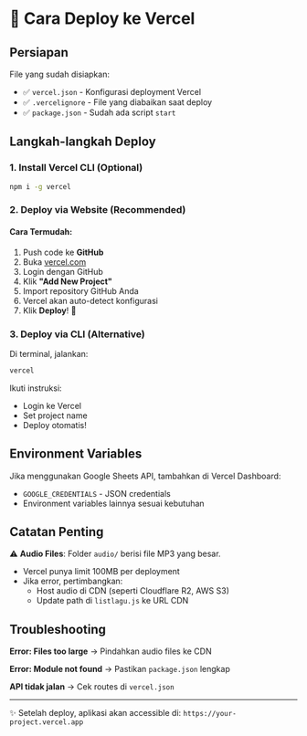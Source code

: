# 🚀 Cara Deploy ke Vercel

## Persiapan

File yang sudah disiapkan:
- ✅ `vercel.json` - Konfigurasi deployment Vercel
- ✅ `.vercelignore` - File yang diabaikan saat deploy
- ✅ `package.json` - Sudah ada script `start`

## Langkah-langkah Deploy

### 1. Install Vercel CLI (Optional)
```bash
npm i -g vercel
```

### 2. Deploy via Website (Recommended)

#### Cara Termudah:
1. Push code ke **GitHub**
2. Buka [vercel.com](https://vercel.com)
3. Login dengan GitHub
4. Klik **"Add New Project"**
5. Import repository GitHub Anda
6. Vercel akan auto-detect konfigurasi
7. Klik **Deploy**! 🎉

### 3. Deploy via CLI (Alternative)

Di terminal, jalankan:
```bash
vercel
```

Ikuti instruksi:
- Login ke Vercel
- Set project name
- Deploy otomatis!

## Environment Variables

Jika menggunakan Google Sheets API, tambahkan di Vercel Dashboard:
- `GOOGLE_CREDENTIALS` - JSON credentials
- Environment variables lainnya sesuai kebutuhan

## Catatan Penting

⚠️ **Audio Files**: Folder `audio/` berisi file MP3 yang besar. 
- Vercel punya limit 100MB per deployment
- Jika error, pertimbangkan:
  - Host audio di CDN (seperti Cloudflare R2, AWS S3)
  - Update path di `listlagu.js` ke URL CDN

## Troubleshooting

**Error: Files too large**
→ Pindahkan audio files ke CDN

**Error: Module not found**
→ Pastikan `package.json` lengkap

**API tidak jalan**
→ Cek routes di `vercel.json`

---

✨ Setelah deploy, aplikasi akan accessible di:
`https://your-project.vercel.app`
